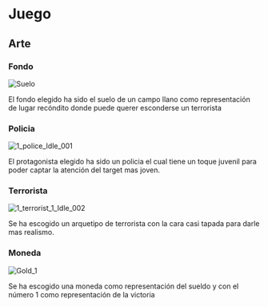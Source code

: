 # Juego

## Arte

### Fondo
![Suelo](https://github.com/user-attachments/assets/3a6b41cc-3ad0-4059-9fd3-bcabce9791a8)



El fondo elegido ha sido el suelo de un campo llano como representación de lugar recóndito donde puede querer esconderse un terrorista

### Policia
![1_police_Idle_001](https://github.com/user-attachments/assets/b011f6e7-3aa7-45d2-ae2a-02c12777493f)



El protagonista elegido ha sido un policia el cual tiene un toque juvenil para poder captar la atención del target mas joven.

### Terrorista
![1_terrorist_1_Idle_002](https://github.com/user-attachments/assets/482ad5a4-7809-47c1-a575-a3b889539deb)



Se ha escogido un arquetipo de terrorista con la cara casi tapada para darle mas realismo.

### Moneda
![Gold_1](https://github.com/user-attachments/assets/bc457ffa-1042-46bc-a66b-23d380c810e0)



Se ha escogido una moneda como representación del sueldo y con el número 1 como representación de la victoria


